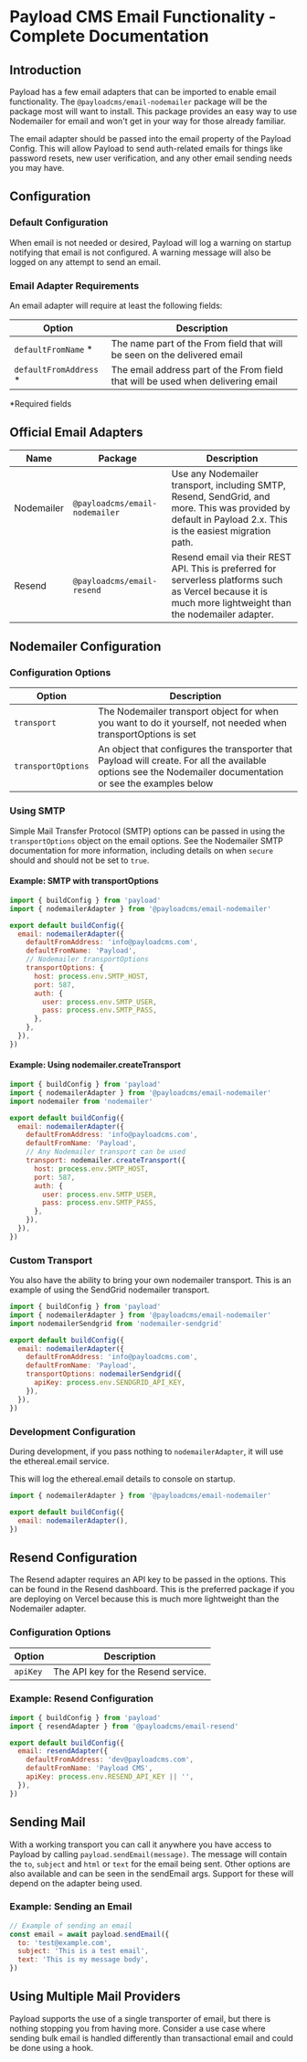 # Payload CMS Email Functionality - Complete Documentation

## Introduction

Payload has a few email adapters that can be imported to enable email functionality. The `@payloadcms/email-nodemailer` package will be the package most will want to install. This package provides an easy way to use Nodemailer for email and won't get in your way for those already familiar.

The email adapter should be passed into the email property of the Payload Config. This will allow Payload to send auth-related emails for things like password resets, new user verification, and any other email sending needs you may have.

## Configuration

### Default Configuration

When email is not needed or desired, Payload will log a warning on startup notifying that email is not configured. A warning message will also be logged on any attempt to send an email.

### Email Adapter Requirements

An email adapter will require at least the following fields:

| Option | Description |
|--------|-------------|
| `defaultFromName` * | The name part of the From field that will be seen on the delivered email |
| `defaultFromAddress` * | The email address part of the From field that will be used when delivering email |

*Required fields

## Official Email Adapters

| Name | Package | Description |
|------|---------|-------------|
| Nodemailer | `@payloadcms/email-nodemailer` | Use any Nodemailer transport, including SMTP, Resend, SendGrid, and more. This was provided by default in Payload 2.x. This is the easiest migration path. |
| Resend | `@payloadcms/email-resend` | Resend email via their REST API. This is preferred for serverless platforms such as Vercel because it is much more lightweight than the nodemailer adapter. |

## Nodemailer Configuration

### Configuration Options

| Option | Description |
|--------|-------------|
| `transport` | The Nodemailer transport object for when you want to do it yourself, not needed when transportOptions is set |
| `transportOptions` | An object that configures the transporter that Payload will create. For all the available options see the Nodemailer documentation or see the examples below |

### Using SMTP

Simple Mail Transfer Protocol (SMTP) options can be passed in using the `transportOptions` object on the email options. See the Nodemailer SMTP documentation for more information, including details on when `secure` should and should not be set to `true`.

#### Example: SMTP with transportOptions

```javascript
import { buildConfig } from 'payload'
import { nodemailerAdapter } from '@payloadcms/email-nodemailer'

export default buildConfig({
  email: nodemailerAdapter({
    defaultFromAddress: 'info@payloadcms.com',
    defaultFromName: 'Payload',
    // Nodemailer transportOptions
    transportOptions: {
      host: process.env.SMTP_HOST,
      port: 587,
      auth: {
        user: process.env.SMTP_USER,
        pass: process.env.SMTP_PASS,
      },
    },
  }),
})
```

#### Example: Using nodemailer.createTransport

```javascript
import { buildConfig } from 'payload'
import { nodemailerAdapter } from '@payloadcms/email-nodemailer'
import nodemailer from 'nodemailer'

export default buildConfig({
  email: nodemailerAdapter({
    defaultFromAddress: 'info@payloadcms.com',
    defaultFromName: 'Payload',
    // Any Nodemailer transport can be used
    transport: nodemailer.createTransport({
      host: process.env.SMTP_HOST,
      port: 587,
      auth: {
        user: process.env.SMTP_USER,
        pass: process.env.SMTP_PASS,
      },
    }),
  }),
})
```

### Custom Transport

You also have the ability to bring your own nodemailer transport. This is an example of using the SendGrid nodemailer transport.

```javascript
import { buildConfig } from 'payload'
import { nodemailerAdapter } from '@payloadcms/email-nodemailer'
import nodemailerSendgrid from 'nodemailer-sendgrid'

export default buildConfig({
  email: nodemailerAdapter({
    defaultFromAddress: 'info@payloadcms.com',
    defaultFromName: 'Payload',
    transportOptions: nodemailerSendgrid({
      apiKey: process.env.SENDGRID_API_KEY,
    }),
  }),
})
```

### Development Configuration

During development, if you pass nothing to `nodemailerAdapter`, it will use the ethereal.email service.

This will log the ethereal.email details to console on startup.

```javascript
import { nodemailerAdapter } from '@payloadcms/email-nodemailer'

export default buildConfig({
  email: nodemailerAdapter(),
})
```

## Resend Configuration

The Resend adapter requires an API key to be passed in the options. This can be found in the Resend dashboard. This is the preferred package if you are deploying on Vercel because this is much more lightweight than the Nodemailer adapter.

### Configuration Options

| Option | Description |
|--------|-------------|
| `apiKey` | The API key for the Resend service. |

### Example: Resend Configuration

```javascript
import { buildConfig } from 'payload'
import { resendAdapter } from '@payloadcms/email-resend'

export default buildConfig({
  email: resendAdapter({
    defaultFromAddress: 'dev@payloadcms.com',
    defaultFromName: 'Payload CMS',
    apiKey: process.env.RESEND_API_KEY || '',
  }),
})
```

## Sending Mail

With a working transport you can call it anywhere you have access to Payload by calling `payload.sendEmail(message)`. The message will contain the `to`, `subject` and `html` or `text` for the email being sent. Other options are also available and can be seen in the sendEmail args. Support for these will depend on the adapter being used.

### Example: Sending an Email

```javascript
// Example of sending an email
const email = await payload.sendEmail({
  to: 'test@example.com',
  subject: 'This is a test email',
  text: 'This is my message body',
})
```

## Using Multiple Mail Providers

Payload supports the use of a single transporter of email, but there is nothing stopping you from having more. Consider a use case where sending bulk email is handled differently than transactional email and could be done using a hook.

